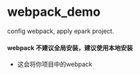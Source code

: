 # webpack_demo
config webpack, apply epark project.

#### webpack 不建议全局安装，建议使用本地安装
- 这会将你项目中的webpack